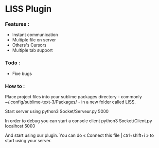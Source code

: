 # LISS Plugin

### Features :
- Instant communication
- Multiple file on server
- Others's Cursors
- Multiple tab support

### Todo :
- Fixe bugs

### How to :
Place project files into your sublime packages directory - commonly ~/.config/sublime-text-3/Packages/ - in a new folder called LISS.

Start server using
	python3 Socket/Serveur.py 5000

In order to debug you can start a console client
	python3 Socket/Client.py localhost 5000

And start using our plugin. You can do « Connect this file | ctrl+shift+i » to start using your server.
